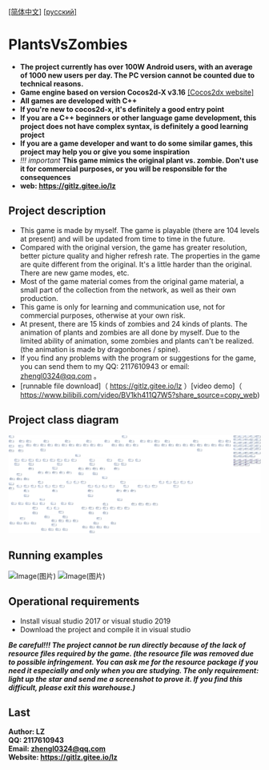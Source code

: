 [[简体中文]](README.md)
[[русский]](README_ru_ru.md)
# PlantsVsZombies
* **The project currently has over 100W Android users, with an average of 1000 new users per day. The PC version cannot be counted due to technical reasons.**
* **Game engine based on version Cocos2d-X v3.16** [[Cocos2dx website]](https://www.cocos.com/)
* **All games are developed with C++**
* **If you're new to cocos2d-x, it's definitely a good entry point**
* **If you are a C++ beginners or other language game development, this project does not have complex syntax, is definitely a good learning project**
* **If you are a game developer and want to do some similar games, this project may help you or give you some inspiration**
* *!!! important*  **This game mimics the original plant vs. zombie. Don't use it for commercial purposes, or you will be responsible for the consequences**
* **web: https://gitlz.gitee.io/lz**

## Project description <br>
- This game is made by myself. The game is playable (there are 104 levels at present) and will be updated from time to time in the future.
- Compared with the original version, the game has greater resolution, better picture quality and higher refresh rate. The properties in the game are quite different from the original. It's a little harder than the original. There are new game modes, etc.
- Most of the game material comes from the original game material, a small part of the collection from the network, as well as their own production.
- This game is only for learning and communication use, not for commercial purposes, otherwise at your own risk.
- At present, there are 15 kinds of zombies and 24 kinds of plants. The animation of plants and zombies are all done by myself. Due to the limited ability of animation, some zombies and plants can't be realized. (the animation is made by dragonbones / spine).
- If you find any problems with the program or suggestions for the game, you can send them to my QQ: 2117610943 or email: zhengl0324@qq.com 。
- [runnable file download]（ https://gitlz.gitee.io/lz ）[video demo]（ https://www.bilibili.com/video/BV1kh411Q7W5?share_source=copy_web)

## Project class diagram
![ClassDiagram](ClassDiagram.png)

## Running examples
![Image(图片)](https://gitee.com/GITLZ/PlantsVsZombies/raw/master/example.png)
![Image(图片)](https://img-blog.csdnimg.cn/20200405101902466.png?x-oss-process=image/watermark,type_ZmFuZ3poZW5naGVpdGk,shadow_10,text_aHR0cHM6Ly9ibG9nLmNzZG4ubmV0L3FxXzQwNjMwMjQ2,size_16,color_FFFFFF,t_70)

## Operational requirements
* Install visual studio 2017 or visual studio 2019
* Download the project and compile it in visual studio<br>

***Be careful!!! The project cannot be run directly because of the lack of resource files required by the game. (the resource file was removed due to possible infringement. You can ask me for the resource package if you need it especially and only when you are studying. The only requirement: light up the star and send me a screenshot to prove it. If you find this difficult, please exit this warehouse.)***

## Last
**Author: LZ** <br>
**QQ: 2117610943** <br>
**Email: zhengl0324@qq.com** <br>
**Website: https://gitlz.gitee.io/lz** <br>
